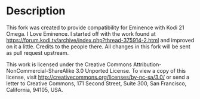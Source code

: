 # Description
This fork was created to provide compatibility for Eminence with Kodi 21 Omega. I Love Eminence.
I started off with the work found at https://forum.kodi.tv/archive/index.php?thread-375914-2.html and improved on it a little. Credits to the people there.
All changes in this fork will be sent as pull request upstream.


This work is licensed under the Creative Commons Attribution-NonCommercial-ShareAlike 3.0 Unported License.
To view a copy of this license, visit http://creativecommons.org/licenses/by-nc-sa/3.0/
or send a letter to Creative Commons, 171 Second Street, Suite 300, San Francisco, California, 94105, USA.
